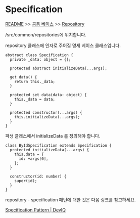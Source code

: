 # Specification

[README](../../../README.md) >> [공통 베이스](../../Common-Base.md) >> [Repository](../Repository.md)


/src/common/repositories에 위치합니다.

repository 클래스에 인자로 주어질 명세 베이스 클래스입니다.

```tsx
abstract class Specification {
  private _data: object = {};

  protected abstract initializeData(...args);

  get data() {
    return this._data;
  }

  protected set data(data: object) {
    this._data = data;
  }

  protected constructor(...args) {
    this.initializeData(...args);
  }
}
```

파생 클래스에서 initializeData 를 정의해야 합니다.

```tsx
class ByIdSpecification extends Specification {
  protected initializeData(...args) {
    this.data = {
      id: +args[0],
    };
  }

  constructor(id: number) {
    super(id);
  }
}
```

repository - specification 패턴에 대한 것은 다음 링크를 참고하세요.

[Specification Pattern | DevIQ](https://deviq.com/design-patterns/specification-pattern)